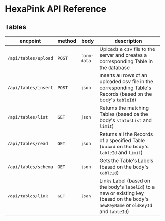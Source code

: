 # HexaPink API Reference

## Tables


| endpoint             | method | body        | description                                                                                                            |
| -------------------- | ------ | ----------- | ---------------------------------------------------------------------------------------------------------------------- |
| `/api/tables/upload` | `POST` | `form-data` | Uploads a csv file to the server and creates a corresponding Table in the database                                     |
| `/api/tables/insert` | `POST` | `json`      | Inserts all rows of an uploaded csv file in the corresponding Table's Records (based on the body's `tableId`)          |
| `/api/tables/list`   | `GET`  | `json`      | Returns the matching Tables (based on the body's `statusList` and `limit`)                                             |
| `/api/tables/read`   | `GET`  | `json`      | Returns all the Records of a specified Table (based on the body's `tableId` and `limit`)                               |
| `/api/tables/schema` | `GET`  | `json`      | Gets the Table's Labels (based on the body's `tableId`)                                                                |
| `/api/tables/link`   | `GET`  | `json`      | Links Label  (based on the body's `labelId`) to a new or existing key (based on the body's `newKeyName` or `oldKeyId` and `tableId`) |

